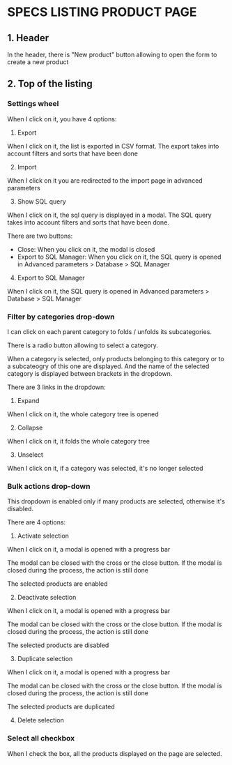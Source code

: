 # SPECS LISTING PRODUCT PAGE

## 1.    Header

In the header, there is "New product" button allowing to open the form to create a new product

## 2.    Top of the listing

### Settings wheel
When I click on it, you have 4 options:
1) Export

When I click on it, the list is exported in CSV format.
The export takes into account filters and sorts that have been done

2) Import

When I click on it you are redirected to the import page in advanced parameters

3) Show SQL query

When I click on it, the sql query is displayed in a modal. The SQL query takes into account filters and sorts that have been done.

There are two buttons:
- Close: When you click on it, the modal is closed
- Export to SQL Manager: When you click on it, the SQL query is opened in Advanced parameters > Database > SQL Manager

4) Export to SQL Manager

When I click on it, the SQL query is opened in Advanced parameters > Database > SQL Manager

### Filter by categories drop-down

I can click on each parent category to folds / unfolds its subcategories.

There is a radio button allowing to select a category. 

When a category is selected, only products belonging to this category or to a subcateogry of this one are displayed. And the name of the selected category is displayed between brackets in the dropdown.

There are 3 links in the dropdown:
1) Expand

When I click on it, the whole category tree is opened

2) Collapse

When I click on it, it folds the whole category tree

3) Unselect

When I click on it, if a category was selected, it's no longer selected

### Bulk actions drop-down

This dropdown is enabled only if many products are selected, otherwise it's disabled.

There are 4 options:

1) Activate selection

When I click on it, a modal is opened with a progress bar

The modal can be closed with the cross or the close button. If the modal is closed during the process, the action is still done

The selected products are enabled

2) Deactivate selection

When I click on it, a modal is opened with a progress bar

The modal can be closed with the cross or the close button. If the modal is closed during the process, the action is still done

The selected products are disabled

3) Duplicate selection

When I click on it, a modal is opened with a progress bar

The modal can be closed with the cross or the close button. If the modal is closed during the process, the action is still done

The selected products are duplicated

4) Delete selection

### Select all checkbox

When I check the box, all the products displayed on the page are selected.
